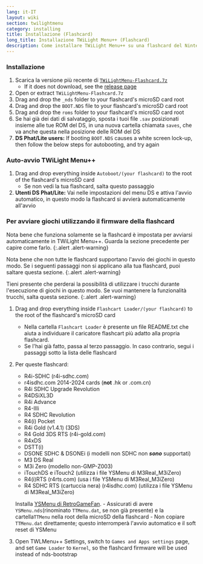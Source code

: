 ```yaml
---
lang: it-IT
layout: wiki
section: twilightmenu
category: installing
title: Installazione (Flashcard)
long_title: Installazione TWiLight Menu++ (Flashcard)
description: Come installare TWiLight Menu++ su una flashcard del Nintendo DS
---
```


### Installazione
1. Scarica la versione più recente di [`TWiLightMenu-Flashcard.7z`](https://github.com/DS-Homebrew/TWiLightMenu/releases/latest/download/TWiLightMenu-Flashcard.7z)
    - If it does not download, see the [release page](https://github.com/DS-Homebrew/TWiLightMenu/releases/latest)
1. Open or extract `TWiLightMenu-Flashcard.7z`
1. Drag and drop the `_nds` folder to your flashcard's microSD card root
1. Drag and drop the `BOOT.NDS` file to your flashcard's microSD card root
1. Drag and drop the `roms` folder to your flashcard's microSD card root
1. Se hai già dei dati di salvataggio, sposta i tuoi file `.sav` posizionati insieme alle tue ROM del DS, in una nuova cartella chiamata `saves`, che va anche questa nella posizione delle ROM del DS
1. **DS Phat/Lite users:** If booting `BOOT.NDS` causes a white screen lock-up, then follow the below steps for autobooting, and try again

### Auto-avvio TWiLight Menu++
1. Drag and drop everything inside `Autoboot/(your flashcard)` to the root of the flashcard's microSD card
    - Se non vedi la tua flashcard, salta questo passaggio
1. **Utenti DS Phat/Lite:** Vai nelle impostazioni del menu DS e attiva l'avvio automatico, in questo modo la flashcard si avvierà automaticamente all'avvio

### Per avviare giochi utilizzando il firmware della flashcard

Nota bene che funziona solamente se la flashcard è impostata per avviarsi automaticamente in TWiLight Menu++. Guarda la sezione precedente per capire come farlo.
{:.alert .alert-warning}

Nota bene che non tutte le flashcard supportano l'avvio dei giochi in questo modo. Se i seguenti passaggi non si applicano alla tua flashcard, puoi saltare questa sezione.
{:.alert .alert-warning}

Tieni presente che perderai la possibilità di utilizzare i trucchi durante l'esecuzione di giochi in questo modo. Se vuoi mantenere la funzionalità trucchi, salta questa sezione.
{:.alert .alert-warning}

1. Drag and drop everything inside `Flashcart Loader/(your flashcard)` to the root of the flashcard's microSD card
    - Nella cartella `Flashcart Loader` è presente un file README.txt che aiuta a individuare il caricatore flashcart più adatto alla propria flashcard.
    - Se l'hai già fatto, passa al terzo passaggio. In caso contrario, segui i passaggi sotto la lista delle flashcard

1. Per queste flashcard:
    - R4i-SDHC (r4i-sdhc.com)
    - r4isdhc.com 2014-2024 cards (**not** .hk or .com.cn)
    - R4i SDHC Upgrade Revolution
    - R4DSiXL3D
    - R4i Advance
    - R4-IIIi
    - R4 SDHC Revolution
    - R4(i) Pocket
    - R4i Gold (v1.4.1) (3DS)
    - R4 Gold 3DS RTS (r4i-gold.com)
    - R4xDS
    - DSTT(i)
    - DSONE SDHC & DSONEi (i modelli non SDHC non ***sono*** supportati)
    - M3 DS Real
    - M3i Zero (modello non-GMP-Z003)
    - iTouchDS e iTouch2 (utilizza i file YSMenu di M3Real_M3iZero)
    - R4(i)RTS (r4rts.com) (usa i file YSMenu di M3Real_M3iZero)
    - R4 SDHC RTS (cartuccia nera) (r4isdhc.com) (utilizza i file YSMenu di M3Real_M3iZero)

    Installa [YSMenu di RetroGameFan](https://gbatemp.net/download/35737/).
        - Assicurati di avere `YSMenu.nds`(rinominato `TTMenu.dat`, se non già presente) e la cartella`TTMenu` nella root della microSD della flashcard
        - Non copiare `TTMenu.dat` direttamente; questo interromperà l'avvio automatico e il soft reset di YSMenu
1. Open TWLMenu++ Settings, switch to `Games and Apps settings` page, and set `Game Loader` to `Kernel`, so the flashcard firmware will be used instead of nds-bootstrap
